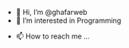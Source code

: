 - 👋 Hi, I’m @ghafarweb
- 👀 I’m interested in Programming
<!-- - 🌱 I’m currently learning ... -->
<!-- - 💞️ I’m looking to collaborate on ... -->
- 📫 How to reach me ...

<!---
ghafarweb/ghafarweb is a ✨ special ✨ repository because its `README.md` (this file) appears on your GitHub profile.
You can click the Preview link to take a look at your changes.
--->

